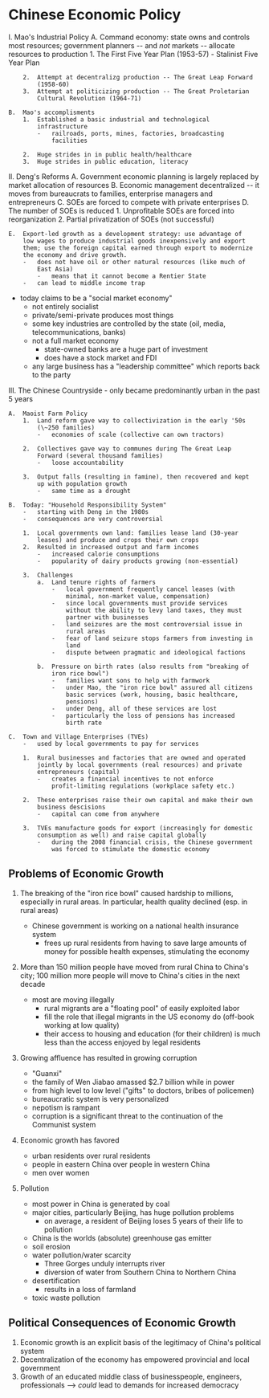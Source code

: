 Chinese Economic Policy
=======================

I.  Mao's Industrial Policy
    A.  Command economy: state owns and controls most resources;
        government planners -- and *not* markets -- allocate resources
        to production
        1.  The First Five Year Plan (1953-57)
            -   Stalinist Five Year Plan

        2.  Attempt at decentralizg production -- The Great Leap Forward
            (1958-60)
        3.  Attempt at politicizing production -- The Great Proletarian
            Cultural Revolution (1964-71)

    B.  Mao's accomplisments
        1.  Established a basic industrial and technological
            infrastructure
            -   railroads, ports, mines, factories, broadcasting
                facilities

        2.  Huge strides in in public health/healthcare
        3.  Huge strides in public education, literacy

II. Deng's Reforms
    A.  Government economic planning is largely replaced by market
        allocation of resources
    B.  Economic management decentralized -- it moves from bureaucrats
        to families, enterprise managers and entrepreneurs
    C.  SOEs are forced to compete with private enterprises
    D.  The number of SOEs is reduced
        1.  Unprofitable SOEs are forced into reorganization
        2.  Partial privatization of SOEs (not successful)

    E.  Export-led growth as a development strategy: use advantage of
        low wages to produce industrial goods inexpensively and export
        them; use the foreign capital earned through export to modernize
        the economy and drive growth.
        -   does not have oil or other natural resources (like much of
            East Asia)
            -   means that it cannot become a Rentier State
        -   can lead to middle income trap

-   today claims to be a "social market economy"
    -   not entirely socialist
    -   private/semi-private produces most things
    -   some key industries are controlled by the state (oil, media,
        telecommunications, banks)
    -   not a full market economy
        -   state-owned banks are a huge part of investment
        -   does have a stock market and FDI
    -   any large business has a "leadership committee" which reports
        back to the party

III. The Chinese Countryside
    -   only became predominantly urban in the past 5 years

    A.  Maoist Farm Policy
        1.  Land reform gave way to collectivization in the early '50s
            (\~250 families)
            -   economies of scale (collective can own tractors)

        2.  Collectives gave way to communes during The Great Leap
            Forward (several thousand families)
            -   loose accountability

        3.  Output falls (resulting in famine), then recovered and kept
            up with population growth
            -   same time as a drought

    B.  Today: "Household Responsibility System"
        -   starting with Deng in the 1980s
        -   consequences are very controversial

        1.  Local governments own land: families lease land (30-year
            leases) and produce and crops their own crops
        2.  Resulted in increased output and farm incomes
            -   increased calorie consumptions
            -   popularity of dairy products growing (non-essential)

        3.  Challenges
            a.  Land tenure rights of farmers
                -   local government frequently cancel leases (with
                    minimal, non-market value, compensation)
                -   since local governments must provide services
                    without the ability to levy land taxes, they must
                    partner with businesses
                -   land seizures are the most controversial issue in
                    rural areas
                -   fear of land seizure stops farmers from investing in
                    land
                -   dispute between pragmatic and ideological factions

            b.  Pressure on birth rates (also results from "breaking of
                iron rice bowl")
                -   families want sons to help with farmwork
                -   under Mao, the "iron rice bowl" assured all citizens
                    basic services (work, housing, basic healthcare,
                    pensions)
                -   under Deng, all of these services are lost
                -   particularly the loss of pensions has increased
                    birth rate

    C.  Town and Village Enterprises (TVEs)
        -   used by local governments to pay for services

        1.  Rural businesses and factories that are owned and operated
            jointly by local governments (real resources) and private
            entrepreneurs (capital)
            -   creates a financial incentives to not enforce
                profit-limiting regulations (workplace safety etc.)

        2.  These enterprises raise their own capital and make their own
            business descisions
            -   capital can come from anywhere

        3.  TVEs manufacture goods for export (increasingly for domestic
            consumption as well) and raise capital globally
            -   during the 2008 financial crisis, the Chinese government
                was forced to stimulate the domestic economy

Problems of Economic Growth
---------------------------

1.  The breaking of the "iron rice bowl" caused hardship to millions,
    especially in rural areas. In particular, health quality declined
    (esp. in rural areas)
    -   Chinese government is working on a national health insurance
        system
        -   frees up rural residents from having to save large amounts
            of money for possible health expenses, stimulating the
            economy

2.  More than 150 million people have moved from rural China to China's
    city; 100 million more people will move to China's cities in the
    next decade
    -   most are moving illegally
        -   rural migrants are a "floating pool" of easily exploited
            labor
        -   fill the role that illegal migrants in the US economy do
            (off-book working at low quality)
        -   their access to housing and education (for their children)
            is much less than the access enjoyed by legal residents

3.  Growing affluence has resulted in growing corruption
    -   "Guanxi"
    -   the family of Wen Jiabao amassed \$2.7 billion while in power
    -   from high level to low level ("gifts" to doctors, bribes of
        policemen)
    -   bureaucratic system is very personalized
    -   nepotism is rampant
    -   corruption is a significant threat to the continuation of the
        Communist system

4.  Economic growth has favored
    -   urban residents over rural residents
    -   people in eastern China over people in western China
    -   men over women

5.  Pollution
    -   most power in China is generated by coal
    -   major cities, particularly Beijing, has huge pollution problems
        -   on average, a resident of Beijing loses 5 years of their
            life to pollution
    -   China is the worlds (absolute) greenhouse gas emitter
    -   soil erosion
    -   water pollution/water scarcity
        -   Three Gorges unduly interrupts river
        -   diversion of water from Southern China to Northern China
    -   desertification
        -   results in a loss of farmland
    -   toxic waste pollution

Political Consequences of Economic Growth
-----------------------------------------

1.  Economic growth is an explicit basis of the legitimacy of China's
    political system
2.  Decentralization of the economy has empowered provincial and local
    government
3.  Growth of an educated middle class of businesspeople, engineers,
    professionals --> *could* lead to demands for increased democracy
